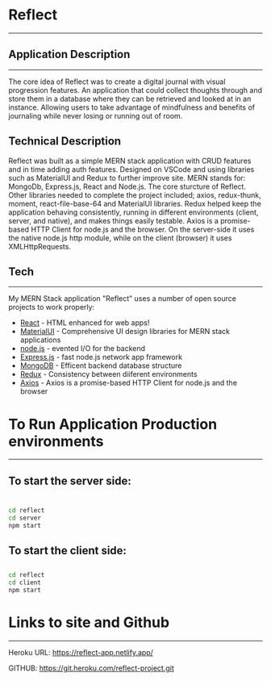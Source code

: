 # Reflect
---
## Application Description
---
The core idea of Reflect was to create a digital journal with visual progression features. An application that could collect thoughts through and store them in a database where they can be retrieved and looked at in an instance. Allowing users to take advantage of mindfulness and benefits of journaling while never losing or running out of room. 

## Technical Description
Reflect was built as a simple MERN stack application with CRUD features and in time adding auth features. Designed on VSCode and using libraries such as MaterialUI and Redux to further improve site. MERN stands for: MongoDb, Express.js, React and Node.js. The core sturcture of Reflect. Other libraries needed to complete the project included; axios, redux-thunk, moment, react-file-base-64 and MaterialUI libraries. Redux helped keep the application behaving consistently, running in different environments (client, server, and native), and makes things easily testable. Axios is a promise-based HTTP Client for node.js and the browser. On the server-side it uses the native node.js http module, while on the client (browser) it uses XMLHttpRequests.


## Tech
---

My MERN Stack application "Reflect" uses a number of open source projects to work properly:

- [React](https://reactjs.org/tutorial/tutorial.html) - HTML enhanced for web apps!
- [MaterialUI](https://material-ui.com/) - Comprehensive UI design libraries for MERN stack applications
- [node.js](https://nodejs.org/en/download/) - evented I/O for the backend
- [Express.js](https://expressjs.com/en/starter/installing.html) - fast node.js network app framework 
- [MongoDB](https://docs.mongodb.com/manual/installation/) - Efficent backend database structure
- [Redux](https://redux.js.org/introduction/getting-started) - Consistency between diiferent environments
- [Axios](https://axios-http.com/docs/intro) - Axios is a promise-based HTTP Client for node.js and the browser
#
#
#
#

# To Run Application Production environments
---
## To start the server side:
#
```sh
cd reflect
cd server
npm start
```

## To start the client side:
##

```sh
cd reflect
cd client
npm start
```

#
#
#
#

# Links to site and Github
---

Heroku URL:
https://reflect-app.netlify.app/

GITHUB:
https://git.heroku.com/reflect-project.git
